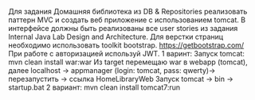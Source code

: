 Для задания Домашняя библиотека из DB & Repositories реализовать паттерн MVC и создать веб приложение с использованием tomcat. 
В интерфейсе должны быть реализованы все user stories из задания Internal Java Lab Design and Architecture. 
Для верстки страниц необходимо использовать toolkit bootstrap. 
https://getbootstrap.com/
При работе с авторизацией используй JWT. 
1 варинт: Запуск tomcat: 
mvn clean install war:war
Из target перемещаю war в webapp (tomcat), далее localhost -> appmanager (login: tomcat, pass: qwerty)-> перезапустить -> ссылка HomeLibraryWeb
Запуск tomcat -> bin -> startup.bat
2 вариант: mvn clean install tomcat7:run

